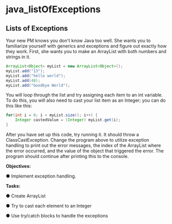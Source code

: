 # java_listOfExceptions

## Lists of Exceptions
Your new PM knows you don't know Java too well. She wants you to familiarize yourself with generics and exceptions and figure out exactly how they work. First, she wants you to make an ArrayList with both numbers and strings in it.

```java
ArrayList<Object> myList = new ArrayList<Object>();
myList.add("13");
myList.add("hello world");
myList.add(48);
myList.add("Goodbye World");
```
You will loop through the list and try assigning each item to an int variable. To do this, you will also need to cast your list item as an Integer; you can do this like this:

```java
for(int i = 0; i < myList.size(); i++) {
    Integer castedValue = (Integer) myList.get(i);
}
```
After you have set up this code, try running it. It should throw a ClassCastException. Change the program above to utilize exception handling to print out the error messages, the index of the ArrayList where the error occurred, and the value of the object that triggered the error. The program should continue after printing this to the console.

**Objectives:**

● Implement exception handling.

**Tasks:**

● Create ArrayList

● Try to cast each element to an Integer

● Use try/catch blocks to handle the exceptions
